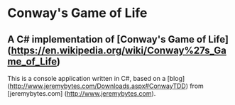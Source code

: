 # Conway's Game of Life

## A C# implementation of [Conway's Game of Life] (https://en.wikipedia.org/wiki/Conway%27s_Game_of_Life)

This is a console application written in C#, based on a [blog] (http://www.jeremybytes.com/Downloads.aspx#ConwayTDD) from [jeremybytes.com] 
(http://www.jeremybytes.com).
